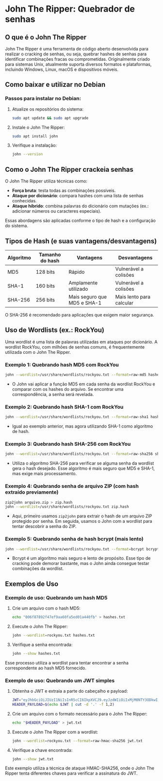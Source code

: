 # John The Ripper: Quebrador de senhas

## O que é o John The Ripper
John The Ripper é uma ferramenta de código aberto desenvolvida para realizar o cracking de senhas, ou seja, quebrar hashes de senhas para identificar combinações fracas ou comprometidas. Originalmente criado para sistemas Unix, atualmente suporta diversos formatos e plataformas, incluindo Windows, Linux, macOS e dispositivos móveis. 

## Como baixar e utilizar no Debian

### Passos para instalar no Debian:
1. Atualize os repositórios do sistema:
   ```bash
   sudo apt update && sudo apt upgrade
   ```
2. Instale o John The Ripper:
   ```bash
   sudo apt install john
   ```
3. Verifique a instalação:
   ```bash
   john --version
   ```

## Como o John The Ripper crackeia senhas
O John The Ripper utiliza técnicas como:

- **Força bruta**: testa todas as combinações possíveis.
- **Ataque por dicionário**: compara hashes com uma lista de senhas conhecidas.
- **Ataque híbrido**: combina palavras do dicionário com mutações (ex.: adicionar números ou caracteres especiais).

Essas abordagens são aplicadas conforme o tipo de hash e a configuração do sistema.

## Tipos de Hash (e suas vantagens/desvantagens)

| Algoritmo | Tamanho do hash | Vantagens | Desvantagens |
|-----------|-----------------|-----------|--------------|
| MD5       | 128 bits        | Rápido    | Vulnerável a colisões |
| SHA-1     | 160 bits        | Amplamente utilizado | Vulnerável a colisões |
| SHA-256   | 256 bits        | Mais seguro que MD5 e SHA-1 | Mais lento para calcular |

O SHA-256 é recomendado para aplicações que exigem maior segurança.

## Uso de Wordlists (ex.: RockYou)
Uma wordlist é uma lista de palavras utilizadas em ataques por dicionário. A wordlist RockYou, com milhões de senhas comuns, é frequentemente utilizada com o John The Ripper.

### Exemplo 1: Quebrando hash MD5 com RockYou

```bash
john --wordlist=/usr/share/wordlists/rockyou.txt --format=raw-md5 hashes.txt
```
* O John vai aplicar a função MD5 em cada senha da wordlist RockYou e comparar com os hashes do arquivo. Se encontrar uma correspondência, a senha será revelada.

### Exemplo 2: Quebrando hash SHA-1 com RockYou

```bash
john --wordlist=/usr/share/wordlists/rockyou.txt --format=raw-sha1 hashes.txt
```
* Igual ao exemplo anterior, mas agora utilizando SHA-1 como algoritmo de hash.

### Exemplo 3: Quebrando hash SHA-256 com RockYou

```bash
john --wordlist=/usr/share/wordlists/rockyou.txt --format=raw-sha256 sha256.hash
```
* Utiliza o algoritmo SHA-256 para verificar se alguma senha da wordlist gera o hash desejado. Esse algoritmo é mais seguro que MD5 e SHA-1, mas exige mais processamento.

### Exemplo 4: Quebrando senha de arquivo ZIP (com hash extraído previamente)

```bash
zip2john arquivo.zip > zip.hash
john --wordlist=/usr/share/wordlists/rockyou.txt zip.hash
```
* Aqui, primeiro usamos `zip2john` para extrair o hash de um arquivo ZIP protegido por senha. Em seguida, usamos o John com a wordlist para tentar descobrir a senha do ZIP.

### Exemplo 5: Quebrando senha de hash bcrypt (mais lento)

```bash
john --wordlist=/usr/share/wordlists/rockyou.txt --format=bcrypt bcrypt.hash
```
* Bcrypt é um algoritmo mais seguro e lento de propósito. Esse tipo de cracking pode demorar bastante, mas o John ainda consegue testar combinações da wordlist.


## Exemplos de Uso

### Exemplo de uso: Quebrando um hash MD5

1. Crie um arquivo com o hash MD5:
   ```bash
   echo "006f87892f47ef9aa60fa5ed01a440fb" > hashes.txt
   ```
2. Execute o John The Ripper:
   ```bash
   john --wordlist=rockyou.txt hashes.txt
   ```
3. Verifique a senha encontrada:
   ```bash
   john --show hashes.txt
   ```

Esse processo utiliza a wordlist para tentar encontrar a senha correspondente ao hash MD5 fornecido.

### Exemplo de uso: Quebrando um JWT simples

1. Obtenha o JWT e extraia a parte do cabeçalho e payload:
   ```bash
   JWT="eyJhbGciOiJIUzI1NiIsInR5cCI6IkpXVCJ9.eyJzdWIiOiIxMjM0NTY3ODkwIiwibmFtZSI6IkpvaG4gRG9lIiwiaWF0IjoxNTE2MjM5MDIyfQ"
   HEADER_PAYLOAD=$(echo $JWT | cut -d '.' -f 1,2)
   ```

2. Crie um arquivo com o formato necessário para o John The Ripper:
   ```bash
   echo "$HEADER_PAYLOAD" > jwt.txt
   ```

3. Execute o John The Ripper com a wordlist:
   ```bash
   john --wordlist=rockyou.txt --format=raw-hmac-sha256 jwt.txt
   ```

4. Verifique a chave encontrada:
   ```bash
   john --show jwt.txt
   ```

Este exemplo utiliza a técnica de ataque HMAC-SHA256, onde o John The Ripper tenta diferentes chaves para verificar a assinatura do JWT.